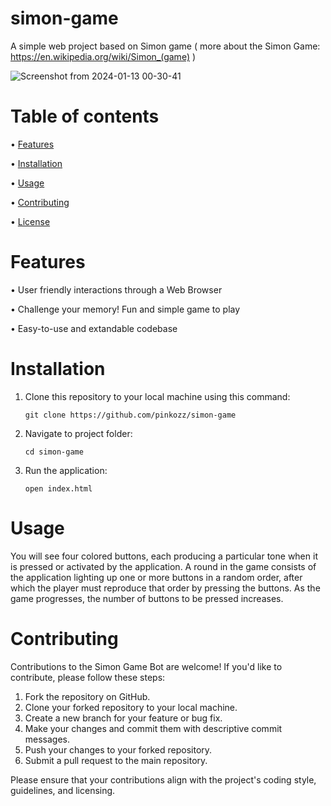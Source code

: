 # simon-game
A simple web project based on Simon game ( more about the Simon Game: https://en.wikipedia.org/wiki/Simon_(game) )

![Screenshot from 2024-01-13 00-30-41](https://github.com/pinkozz/simon-game/assets/136079534/382af048-3d3d-448b-9315-739e1c278da1)

# Table of contents
• [Features](https://github.com/pinkozz/simon-game#features)

• [Installation](https://github.com/pinkozz/simon-game#installation)

• [Usage](https://github.com/pinkozz/simon-game#usage)

• [Contributing](https://github.com/pinkozz/simon-game#contributing)

• [License](https://github.com/pinkozz/simon-game#license)
# Features
• User friendly interactions through a Web Browser

• Challenge your memory! Fun and simple game to play

• Easy-to-use and extandable codebase

# Installation
1. Clone this repository to your local machine using this command:
   
   ```shell
   git clone https://github.com/pinkozz/simon-game
   ```
2. Navigate to project folder:
   
   ```shell
   cd simon-game
   ```
3. Run the application:

   ```shell
   open index.html
   ```

# Usage
You will see four colored buttons, each producing a particular tone when it is pressed or activated by the application. A round in the game consists of the application lighting up one or more buttons in a random order, after which the player must reproduce that order by pressing the buttons. As the game progresses, the number of buttons to be pressed increases.

# Contributing
Contributions to the Simon Game Bot are welcome! If you'd like to contribute, please follow these steps:

1. Fork the repository on GitHub.
2. Clone your forked repository to your local machine.
3. Create a new branch for your feature or bug fix.
4. Make your changes and commit them with descriptive commit messages.
5. Push your changes to your forked repository.
6. Submit a pull request to the main repository.

Please ensure that your contributions align with the project's coding style, guidelines, and licensing.
